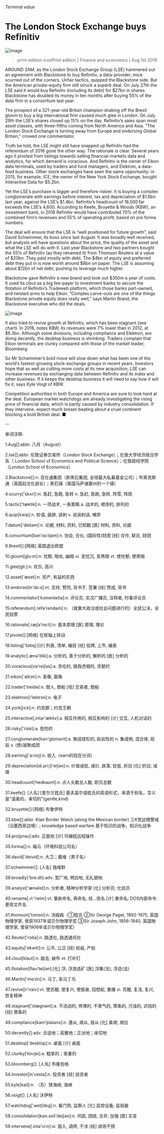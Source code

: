 ###### Terminal value
# The London Stock Exchange buys Refinitiv 
![image](images/20190803_FNP504.jpg) 
> print-edition iconPrint edition | Finance and economics | Aug 1st 2019 
AROUND 2AM, as the London Stock Exchange Group (LSE) hammered out an agreement with Blackstone to buy Refinitiv, a data-provider, mice scurried out of the corners. Unfair tactics, quipped the Blackstone side. But the American private-equity firm still struck a superb deal. On July 27th the LSE said it would buy Refinitiv (including its debt) for $27bn in shares. Blackstone has doubled its money in ten months after buying 55% of the data firm in a consortium last year. 
The prospect of a 321-year-old British champion shaking off the Brexit gloom to buy a big international firm caused much glee in London. On July 29th the LSE’s shares closed up 15% on the day. Refinitiv’s sales span most asset classes, with three-fifths coming from North America and Asia. “The London Stock Exchange is turning away from Europe and endorsing Global Britain,” crowed one commentator. 
Truth be told, the LSE might still have snapped up Refinitiv had the referendum of 2016 gone the other way. The rationale is clear. Several years ago it pivoted from listings towards selling financial-markets data and analytics, for which demand is voracious. And Refinitiv is the owner of Eikon data terminals, used by traders and fund managers, and Elektron, a data-feed business. Other stock exchanges have seen the same opportunity: in 2015, for example, ICE, the owner of the New York Stock Exchange, bought Interactive Data for $5.2bn. 
Yet the LSE’s purchase is bigger and therefore riskier. It is buying a complex conglomerate with earnings before interest, tax and depreciation of $1.6bn last year, against the LSE’s $1.4bn. Refinitiv’s headcount of 18,500 far exceeds the LSE’s 4,600. According to Keefe, Bruyette & Woods (KBW), an investment bank, in 2018 Refinitiv would have contributed 70% of the combined firm’s revenues and 55% of operating profit, based on pro forma numbers. 
The deal will ensure that the LSE is “well positioned for future growth”, said David Schwimmer, its boss since last August. It was broadly well received, but analysts will have questions about the price, the quality of the asset and what the LSE will do with it. Last year Blackstone and two partners bought the 55% of Refinitiv (as they renamed it) from Thomson Reuters at a value of $20bn. They paid mostly with debt. The $4bn of equity and preferred debt they put in is now worth around $8bn on paper. The LSE is assuming about $12bn of net debt, pushing its leverage much higher. 
Blackstone gave Refinitiv a new brand and took out $350m a year of costs. It used its clout as a big fee-payer to investment banks to secure the flotation of Refinitiv’s Tradeweb platform, which those banks part-owned, and twisted arms to help Eikon. “Complex carve-outs are one of the things Blackstone private equity does really well,” says Martin Brand, the Blackstone executive who did the deals. 
![image](images/20190803_FNC500.png) 
It also tried to revive growth at Refinitiv, which has been stagnant (see chart). In 2018, notes KBW, its revenues were 7% lower than in 2012, at $6.3bn. Although some divisions, including compliance and Elektron, are doing decently, the desktop business is shrinking. Traders complain that Eikon terminals are clunky compared with those of the market leader, Bloomberg. 
So Mr Schwimmer’s bold move will slow down what has been one of the world’s fastest-growing stock-exchange groups in recent years. Investors hope that as well as cutting more costs at its new acquisition, LSE can increase revenues by exchanging data between Refinitiv and its index and other business. If it keeps the desktop business it will need to say how it will fix it, says Kyle Voigt of KBW. 
Competition authorities in both Europe and America are sure to look hard at the deal. European market watchdogs are already investigating the rising price of financial data, which is partly caused by industry consolidation. If they intervene, expect much breast-beating about a cruel continent blocking a bold British deal. ■ 
-- 
 单词注释:
1.Aug[]:abbr. 八月（August） 
2.lse[]:abbr. 伦敦证券交易所（London Stock Exchange）；伦敦大学经济政治学系（ 	London School of Economics and Political Science）；伦敦政经学院（London School of Economics） 
3.Blackstone[]:n. 百仕通集团（即黑石集团, 全球最大私募基金公司）；布莱克斯通（英国前文化部长）；黑石镇（美国马萨诸塞州的一个镇） 
4.scurry['skʌri]:vi. 急赶, 急跑, 急转 n. 急赶, 急跑, 急转, 阵雪, 阵雨 
5.tactic['tæktik]:n. 一项战术, 一条策略 a. 战术的, 顺序的, 排列的 
6.quip[kwip]:n. 妙语, 遁辞, 讽刺 v. 说讽刺话, 嘲弄 
7.datum['deitәm]:n. 论据, 材料, 资料, 已知数 [医] 材料, 资料, 论据 
8.consortium[kәn'sɒ:tjәm]:n. 协会, 合伙, (国际性)财团 [经] 合作, 联合, 财团 
9.Brexit[]:[网络] 英国退出欧盟 
10.gloom[glu:m]:n. 忧郁, 暗处, 幽暗 vi. 变忧沉, 变黑暗 vt. 使忧郁, 使黑暗 
11.glee[gli:]:n. 欢乐, 高兴 
12.asset['æset]:n. 资产, 有益的东西 
13.endorse[in'dɒ:s]:vt. 支持, 赞同, 背书于, 签署 [经] 赞成, 背书 
14.commentator['kɔmenteitә]:n. 评论员, 实况广播员, 注释者, 时事评论员 
15.referendum[.refә'rendәm]:n. （就重大政治或社会问题进行的）全民公决，全民投票 
16.rationale[.ræʃә'nɑ:li]:n. 基本原理 [医] 原理, 理论 
17.pivote[]:[网络] 在枢轴上转动 
18.listing['listiŋ]:[计] 列表, 清单, 编目 [经] 挂牌, 上市, 编表 
19.analytic[.ænә'litik]:a. 分析的, 善于分析的, 解析的 [医] 分析的 
20.voracious[vә'reiʃәs]:a. 贪吃的, 狼吞虎咽的, 贪婪的 
21.eikon['aikɔn]:n. 圣像, 画像 
22.trader['treidә]:n. 商人, 商船 [经] 交易者, 商船 
23.elektron[i'lektrɔn]:n. 电子 
24.york[jɔ:k]:n. 约克郡；约克王朝 
25.interactive[,intәr'æktiv]:a. 相互作用的, 相互影响的 [计] 交互, 人机对话的 
26.risky['riski]:a. 危险的 
27.conglomerate[kәn'glɒmәrit]:a. 聚成球形的, 砾岩性的 n. 集成物, 混合体, 砾岩 v. (使)凝聚成团 
28.earning['ә:niŋ]:n. 收入（earn的现在分词） 
29.depreciation[di.pri:ʃi'eiʃәn]:n. 价值减低, 减价, 跌落, 贬低, 折旧 [化] 折旧; 减值 
30.headcount[ˈhedkaʊnt]:n. 点人头数总人数, 职员总数 
31.keefe[]: [人名] [爱尔兰姓氏] 基夫盖尔语姓氏的英语形式，来源于别名，含义是“温柔的，亲切的”(gentle,kind) 
32.bruyette[]:[网络] 布鲁伊特 
33.kbw[]:abbr. Klan Border Watch (along the Mexican border) 三K党边境警戒（沿墨西哥边境）; knowledge based warfare 基于知识的战争，知识化战争 
34.pro[prәu]:adv. 正面地 [计] 可编程远程操作 
35.forma[]:n. 福马（环境科技公司名） 
36.david['deivid]:n. 大卫；戴维（男子名） 
37.schwimmer[]: [人名] 施维默 
38.broadly['brɒ:dli]:adv. 宽广地, 明白地, 无礼貌地 
39.analyst['ænәlist]:n. 分析者, 精神分析学家 [化] 分析员; 化验员 
40.rename[.ri:'neim]:vt. 重新命名, 再命名, 给...改名 [计] 重命名; DOS内部命令:更改文件名 
41.thomson['tɔmsn]:n. 汤姆森（①姓氏 ②Sir George Paget, 1892-1975, 英国物理学家, 曾获1937年诺贝尔物理学奖 ③Sir Joseph John, 1856-1940, 英国物理学家, 曾获1906年诺贝尔物理学奖） 
42.Reuter['rɔitә]:n. 路透社, 路透通讯社 
43.equity['ekwiti]:n. 公平, 公正 [经] 权益, 产权 
44.clout[klaut]:n. 敲击, 破布 vt. 打补钉 
45.flotation[flәu'teiʃәn]:[化] 浮; 浮游选矿 [医] 浮集(法), 浮选(法) 
46.Martin['mɑ:tin]:n. 马丁, 圣马丁鸟 
47.revive[ri'vaiv]:vt. 使苏醒, 使复兴, 使振奋, 回想起, 重播 vi. 苏醒, 复活, 复兴, 恢复精神 
48.stagnant['stægnәnt]:a. 不流动的, 停滞的, 不景气的, 萧条的, 污浊的, 迟钝的 [经] 萧条的 
49.compliance[kәm'plaiәns]:n. 遵从, 顺从, 屈从 [化] 柔顺; 顺应 
50.decently[]:adv. 合适地；高雅地；正派地；亲切地 
51.desktop['desktɔp]:n. 桌面 [计] 桌面 
52.clunky[ˈklʌŋki]:a. 粗笨的；笨重的 
53.bloomberg[]: [人名] 布隆伯格 
54.investor[in'vestә]:n. 投资者 [经] 投资者 
55.kyle[kail]:n. （苏）狭海峡, 海峡 
56.voigt[]: [人名] 沃伊特 
57.watchdog['wɒtʃdɒg]:n. 看门狗, 监察人 [化] 监控设备; 监视器 
58.consolidation[kәn.sɒli'deiʃәn]:n. 巩固, 团结, 合并, 加强 [医] 实变 
59.intervene[.intә'vi:n]:vi. 插入, 调停, 干涉 [经] 进场干预 
